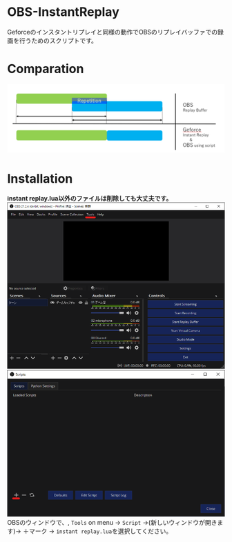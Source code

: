 # OBS-InstantReplay
Geforceのインスタントリプレイと同様の動作でOBSのリプレイバッファでの録画を行うためのスクリプトです。

# Comparation
![OBS VS GF](readme/comp.png)

# Installation
**instant replay.lua以外のファイルは削除しても大丈夫です。**
![Install1](readme/installation1.png)
![Install2](readme/installation2.png)
OBSのウィンドウで、, `Tools` on menu -> `Script` ->(新しいウィンドウが開きます)-> ＋マーク -> `instant replay.lua`を選択してください。